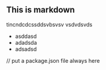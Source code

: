 ## This is markdown
tincndcdcssddsvbsvsv
vsdvdsvds
- asddasd
- adadsda
- adsadsd

// put a package.json file always here 
